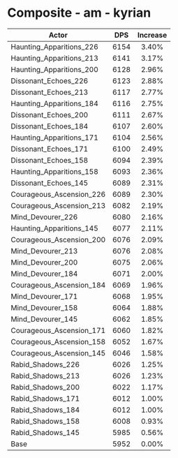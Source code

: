 # Composite - am - kyrian
| Actor | DPS | Increase |
|---|:---:|:---:|
|Haunting_Apparitions_226|6154|3.40%|
|Haunting_Apparitions_213|6141|3.17%|
|Haunting_Apparitions_200|6128|2.96%|
|Dissonant_Echoes_226|6123|2.88%|
|Dissonant_Echoes_213|6117|2.77%|
|Haunting_Apparitions_184|6116|2.75%|
|Dissonant_Echoes_200|6111|2.67%|
|Dissonant_Echoes_184|6107|2.60%|
|Haunting_Apparitions_171|6104|2.56%|
|Dissonant_Echoes_171|6100|2.49%|
|Dissonant_Echoes_158|6094|2.39%|
|Haunting_Apparitions_158|6093|2.36%|
|Dissonant_Echoes_145|6089|2.31%|
|Courageous_Ascension_226|6089|2.30%|
|Courageous_Ascension_213|6082|2.19%|
|Mind_Devourer_226|6080|2.16%|
|Haunting_Apparitions_145|6077|2.11%|
|Courageous_Ascension_200|6076|2.09%|
|Mind_Devourer_213|6076|2.08%|
|Mind_Devourer_200|6075|2.06%|
|Mind_Devourer_184|6071|2.00%|
|Courageous_Ascension_184|6069|1.96%|
|Mind_Devourer_171|6068|1.95%|
|Mind_Devourer_158|6064|1.88%|
|Mind_Devourer_145|6062|1.85%|
|Courageous_Ascension_171|6060|1.82%|
|Courageous_Ascension_158|6052|1.67%|
|Courageous_Ascension_145|6046|1.58%|
|Rabid_Shadows_226|6026|1.25%|
|Rabid_Shadows_213|6026|1.23%|
|Rabid_Shadows_200|6022|1.17%|
|Rabid_Shadows_171|6012|1.00%|
|Rabid_Shadows_184|6012|1.00%|
|Rabid_Shadows_158|6008|0.93%|
|Rabid_Shadows_145|5985|0.56%|
|Base|5952|0.00%|

